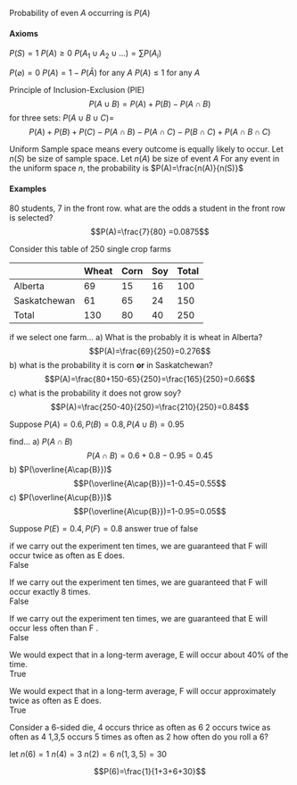 
Probability of even $A$ occurring is $P(A)$



#### Axioms
$P(S)=1$
$P(A)\geq0$
$P(A_1\cup{}A_2\cup{}...)=\sum{P(A_i)}$ 

$P( \varnothing)=0$
$P(A)=1-P(\bar{A})$ for any $A$
$P(A)\leq1$ for any $A$

Principle of Inclusion-Exclusion (PIE) $$P(A\cup{B}) = P(A)+P(B)-P(A\cap{B})$$
for three sets: $P(A\cup{B}\cup{C})=$
$$P(A)+P(B)+P(C)-P(A\cap{B})-P(A\cap{C})-P(B\cap{C})+P(A\cap{B}\cap{C})$$

Uniform Sample space means every outcome is equally likely to occur.
Let $n(S)$ be size of sample space. Let $n(A)$ be size of event $A$
For any event in the uniform space $n$, the probability is $P(A)=\frac{n(A)}{n(S)}$ 


#### Examples

80 students, 7 in the front row. what are the odds a student in the front row is selected? $$P(A)=\frac{7}{80} =0.0875$$

Consider this table of 250 single crop farms

|  | Wheat | Corn | Soy | Total |
| ---- | ---- | ---- | ---- | ---- |
| Alberta | 69 | 15 | 16 | 100 |
| Saskatchewan | 61 | 65 | 24 | 150 |
| Total | 130 | 80 | 40 | 250 |

if we select one farm... 
a) What is the probably it is wheat in Alberta?
$$P(A)=\frac{69}{250}=0.276$$
b) what is the probability it is corn **or** in Saskatchewan?
$$P(A)=\frac{80+150-65}{250}=\frac{165}{250}=0.66$$
c) what is the probability it does not grow soy?
$$P(A)=\frac{250-40}{250}=\frac{210}{250}=0.84$$


Suppose $P(A)=0.6, P(B)=0.8, P(A\cup{B})=0.95$

find...
a) $P(A\cap{B})$
$$P(A\cap{B})=0.6+0.8-0.95=0.45$$
b) $P(\overline{A\cap{B}})$
$$P(\overline{A\cap{B}})=1-0.45=0.55$$
c) $P(\overline{A\cup{B}})$
$$P(\overline{A\cup{B}})=1-0.95=0.05$$


Suppose $P(E)=0.4, P(F)=0.8$
answer true of false

if we carry out the experiment ten times, we are guaranteed that F will  occur twice as often as E does.  
	False

If we carry out the experiment ten times, we are guaranteed that F will  occur exactly 8 times.  
	False

If we carry out the experiment ten times, we are guaranteed that E will  occur less often than F .  
	False

We would expect that in a long-term average, E will occur about 40% of  the time.  
	True

We would expect that in a long-term average, F will occur approximately  twice as often as E does.  
	True


Consider a 6-sided die,
4 occurs thrice as often as 6
2 occurs twice as often as 4
1,3,5 occurs 5 times as often as 2
how often do you roll a 6?

let $n(6)=1$
$n(4)=3$
$n(2)=6$
$n(1,3,5)=30$

$$P(6)=\frac{1}{1+3+6+30}$$
